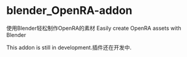 # blender_OpenRA-addon
使用Blender轻松制作OpenRA的素材
Easily create OpenRA assets with Blender

This addon is still in development.插件还在开发中.